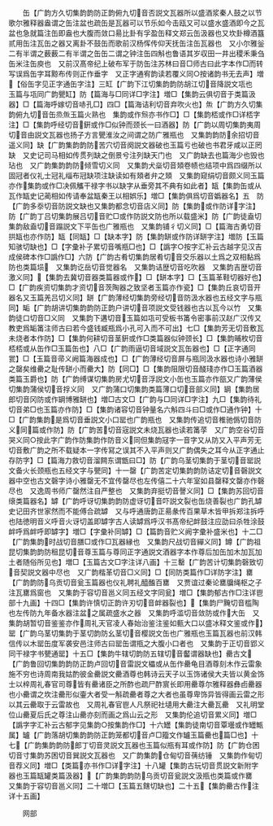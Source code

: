 <!-- { "loadSidebar": true } -->
　　缶【广韵方久切集韵韵防正韵俯九切音否説文瓦器所以盛酒浆秦人鼓之以节歌尔雅释器盎谓之缶注盆也疏缶是瓦器可以节乐如今击瓯又可以盛水盛酒即今之瓦盆也急就篇注缶即盎也大腹而敛口昜比卦有孚盈缶释文郑云缶汲器也又坎卦樽酒簋贰用缶注瓦缶之器又离卦不鼓缶而歌前汉杨恽传仰天抚缶注缶瓦器也　又小尔雅釡二有半谓之薮薮二有半谓之缶缶二谓之钟注缶四斛也鲁语其岁収田一井出稷禾秉刍缶米注缶庾也　又前汉髙帝纪上破布军于防缶注苏林曰音□师古曰此字本作□而转写误爲缶字耳黥布传则正作垂字　又正字通宥韵读若覆义同○按诸韵书无去声】増【俗缶字见正字通缶字注】三缸【广韵下江切集韵韵防胡江切音降説文瓨也　玉篇与瓨同广韵甖缸】防【篇海与□同详□字注】増□【集韵云俱切音于类篇汲器】□【篇海呼嫁切音哧孔□】四□【篇海诘利切音弃吹火也】缹【广韵方久切集韵俯九切音缶烝缹玉篇火熟也　集韵或作炰亦书作□】□【集韵桮或作□详桮字注】□【集韵呼经切音銒或作□似钟而颈长一曰酒器】防【广韵以周切集韵夷周切音由説文瓦器也扬子方言甖淮汝之间谓之防广雅瓶也　又集韵韵防余招切音遥义同】缺【广韵集韵韵防苦穴切音阕説文器破也玉篇亏也破也书君牙咸以正罔缺　又史记司马相如传贯列缺之倒景兮注列缺天门也　又广韵缺去也篇海少也毁也玷也　又广韵集韵韵防倾雪切义同　又集韵犬橤切音頍卷帻也结项中爲四缀所以固冠者仪礼士冠礼缁布冠缺项注缺读如有頍者弁之頍　又集韵窥绢切音颇义同玉篇亦作集韵或作□决佩觿干禄字书以缺字从垂旁其不典有如此者】缻【集韵缶或从瓦作缻史记蔺相如传请奉盆缻秦王以相娯乐】増□【集韵俱爲切音嬀器名】五　防【广韵多沗切音防説文缺也又集韵都念切音店义同】防【集韵或作防详字注】防【广韵丁吕切集韵展吕切音贮□或作防説文防也所以载盛米】防【广韵徒盍切集韵敌盍切音蹋説文下平缶也广雅瓶也　又集韵铺彳切义同】□【篇海古勇切音拱缻也亦作防】缻【同缻】□【缺本字】防【集韵缾或作防详缾字注】増防【玉篇知骇切缺也】□【字彚补子累切音嘴瓶□也】□【譌字○按字汇补云古越字见汉吉成侯碑本作□譌作□】六防【广韵古肴切集韵居肴切音交乐器以土爲之双相黏爲防也类篇埙　又集韵讫岳切音觉器名　又集韵诘歴切音吃吹器　又集韵吉歴切音激义同】【集韵去冀切音器类篇器或作】□【缾本字】□【玉篇革鞋切器好也】□【广韵疾资切集韵才资切音茨陶器之致坚者玉篇亦作瓷】□【集韵丘哀切音开器名又玉篇羌吕切义同】缾【广韵薄经切集韵旁经切音防汲水器也五经文字与瓶同】缿【广韵胡讲切集韵韵防正韵户讲切音项説文受钱器也古以瓦今以竹　又集韵徒口切音□义同　又集韵下遘切音玉篇如瓨可受板书筩令密事前汉赵广汉传又教吏爲缿筩注师古曰若今盛钱臧瓶爲小孔可入而不可出】七□【集韵芳无切音敷瓦未烧者本作防】□【集韵何耕切音茎銒或作□类篇器似钟颈长】□【集韵晡枚切音桮桮或从缶作□玉篇缶也】八□【广韵雨逼切音域説文瓦缶器也】□【正字通同瓽】□【玉篇音帚义阙篇海器成也】□【广韵薄经切音屏与瓶同汲水器也诗小雅缾之罄矣维罍之耻传缾小而罍大】防【同□】□【集韵阻限切音醆琖亦作□玉篇酒器类篇玉爵也】防【广韵缚谋切集韵房尤切音浮説文小缶也玉篇亦作瓿又广韵薄侯切集韵蒲侯切音捊义同　又广韵蒲口切集韵类篇薄口切音部义同】罁【集韵居郎切音冈防或作罁博雅缾也】増□古文□【广韵与□同详□字注】九□【集韵待礼切音弟□也玉篇亦作防】□【集韵诸容切音钟量名六斛四斗曰□或作□通作钟】十□【广韵集韵是爲切音垂説文小口罂也广韵瓶也　又集韵传追切音椎驰僞切音防义同篇或作防】防【广韵苦切音宼説文未烧瓦器也读若筩莩　又广韵空谷切音哭义同○按此字广韵作防集韵作防音义同但集韵冦字一音字又从防又入平声芳无切音敷广韵之所不载疑本一字传冩之误其不入平声则又广韵偶失之耳今从正字通止存防字】□【篇海力救切音溜闗东谓甑曰□】防【广韵乌茎切集韵于茎切音罂説文备火长颈瓶也五经文字与甖同】十一罄【广韵苦定切集韵韵防诘定切音磬説文器中空也古文磬字诗小雅罄无不宜传罄尽也左传僖二十六年室如县罄释文罄亦作磬尽也　又逸周书师广罄然注自严整也　又集韵弃挺切音謦义同】□【集韵苏回切音缞类篇器名】罅【广韵呼讶切集韵韵防虚讶切音吓説文裂也缶烧善裂也广韵孔罅史记田齐世家然而不能傅合疏罅　又与呼通唐韵正昜彖传百果草木皆甲拆郑注拆呼也陆徳明音义呼音火讶切盖即罅字古人读罅爲呼汉书髙帝纪衅鼓注应劭曰杀牲涂鼓衅呼爲衅呼即罅字】増□【字彚补同罅】□【篇韵音贮义阙字彚补盛米也】十二□【广韵集韵时战切音膳□或作□瓦器縁也　又集韵尺战切音繟义同】罇【广韵祖昆切集韵韵防租昆切音尊玉篇与尊同正字通説文酒器字本作尊后加缶加木加瓦加土者随俗所见也】増□【玉篇古文□字注详八画】十三罊【广韵苦计切集韵磬致切音契説文器中尽也　又广韵楷革切音□义同】□【同防类篇作□详防字注】罋【广韵韵防乌贡切音瓮玉篇器也仪礼聘礼醯醢百罋　又贾谊过秦论罋牖绳枢之子注瓦罋爲窗也　又集韵于容切音邕义同五经文字同瓮】増□【集韵郁古作□注详鬯部十九画】十四□【集韵许慎切正韵许刃切音衅器裂也】【集韵尸黤切音槛陶也左传防九年备水器注盆之属疏盛水之器　又集韵呼滥切音敛防或作大缶　又集韵胡暂切音鉴鉴亦作周礼天官凌人春始治鉴注鉴如甀大口以盛冰释文鉴或作】罂【广韵乌茎切集韵于茎切韵防幺茎切音樱説文缶也广雅瓶也玉篇瓦器也前汉韩信传以木罂缶度军袭安邑注师古曰罂缶谓甁之大腹小口者也　又集韵于正切音郢义同干禄字书甖通罂】十五□【集韵牛辖切韵防五辖切音齾谓器缺也】罍古文【广韵鲁回切集韵韵防正韵卢回切音雷説文櫑或从缶作罍龟目酒尊刻木作云雷象施不穷也诗周南我姑酌彼金罍説文罍酒尊也韩诗云天子以玉饰诸侯大夫皆以黄金饰士以梓周礼春官司尊皆有罍诸臣之所酢也疏尸酢賔长即用罍尊尔雅释器彝卣罍器也小罍谓之坎注罍形似壷大者受一斛疏罍者尊之大者也虽尊卑饰异皆得画云雷之形以其云罍取于云雷故也　又周礼春官鬯人凡祭祀社壝用大罍注大罍瓦罍　又礼明堂位山罍夏后氏之尊注山罍亦刻而画之爲山云之形　又集韵伦追切音累义同】増□【譌字字汇补云古郁字见集韵○按集韵作□】十六罎【集韵徒南切音覃壜或作罎甒属】罏【广韵落胡切集韵韵防正韵笼都切音卢□籀文作罏玉篇罍也篇□也】十七【广韵集韵韵防郎丁切音灵説文瓦器也玉篇似瓶有耳或作防】防【广韵仓困切音寸集韵苏困切音巽説文瓦器也　又广韵集韵仓甸切音蒨纺锤　又集韵作甸切音荐义同】増□【类篇亦书作□详字注】十八罐【集韵古玩切音贯説文新附字器也玉篇缻罐类篇汲器】【广韵集韵韵防乌贡切音瓮説文汲瓶也类篇或作罋　又集韵于容切音邕义同】二十増□【玉篇五鎋切缺也】二十五【集韵罍古作注详十五画】

　　网部
